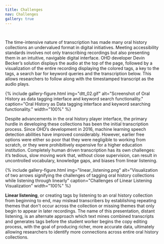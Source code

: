 ```yaml
---
title: Challenges
nav: Challenges
gallery: true
---
```


<br>

The time-intensive nature of transcription has made many oral history collections an undervalued format in digital initiatives. Meeting accessibility standards involves not only transcribing recordings but also presenting them in an intuitive, navigable digital interface. OHD developer Devin Becker’s solution displays the audio at the top of the page, followed by a visualization of the entire recording displaying the colored tags, a key to the tags, a search bar for keyword queries and the transcription below. This allows researchers to follow along with the timestamped transcript as the audio plays. 

{% include gallery-figure.html img="dtt_02.gif" alt="Screenshot of Oral History as data tagging interface and keyword search functionality." caption="Oral History as Data tagging interface and keyword searching functionality." width="100%" %}

Despite advancements in the oral history player interface, the primary hurdle in developing these collections has been the initial transcription process. Since OHD’s development in 2016, machine learning speech detection abilities have improved considerably. However, earlier free options were either so poor that they were negligible to working from scratch, or they were prohibitively expensive for a higher education institution. Completely human driven transcription has its own challenges: it’s tedious, slow moving work that, without close supervision, can result in uncontrolled vocabulary, knowledge gaps, and biases from linear listening.

{% include gallery-figure.html img="linear_listening.png" alt="Visualization of two arrows signifying the challenges of tagging oral history collections while listening through linearly" caption="Challenges of Linear Listening Visualization" width="100%" %}

**Linear listening**, or creating tags by listening to an oral history collection from beginning to end, may mislead transcribers by establishing repeating themes that don't occur across the collection or missing themes that only begin to appear in later recordings. The name of this presentation, distant listening, is an alternate approach which text mines combined transcripts and generates tags before the student worker begins the copy editing process, with the goal of producing richer, more accurate data, ultimately allowing researchers to identify more connections across entire oral history collections.

<br>
